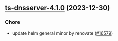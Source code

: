 

## [ts-dnsserver-4.1.0](https://github.com/truecharts/charts/compare/ts-dnsserver-4.0.1...ts-dnsserver-4.1.0) (2023-12-30)

### Chore

- update helm general minor by renovate ([#16579](https://github.com/truecharts/charts/issues/16579))
  
  